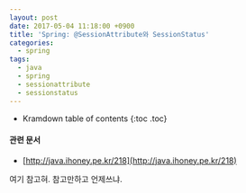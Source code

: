 ```yaml
---
layout: post
date: 2017-05-04 11:18:00 +0900
title: 'Spring: @SessionAttribute와 SessionStatus'
categories:
  - spring
tags:
  - java
  - spring
  - sessionattribute
  - sessionstatus
---
```


* Kramdown table of contents
{:toc .toc}

#### 관련 문서

- [http://java.ihoney.pe.kr/218](http://java.ihoney.pe.kr/218)

여기 참고혀. 참고만하고 언제쓰냐.
